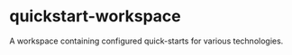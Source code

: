 quickstart-workspace
====================

A workspace containing configured quick-starts for various technologies.
